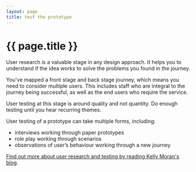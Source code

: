 ```yaml
---
layout: page
title: test the prototype
---
```


# {{ page.title }}

User research is a valuable stage in any design approach. It helps you to understand if the idea works to solve the problems you found in the journey. 

You've mapped a front stage and back stage journey, which means you need to consider multiple users. This includes staff who are integral to the journey being successful, as well as the end users who require the service. 

User testing at this stage is around quality and not quantity. Do enough testing until you hear recurring themes. 

User testing of a prototype can take multiple forms, including: 

- interviews working through paper prototypes
- role play working through scenarios
- observations of user’s behaviour working through a new journey 

[Find out more about user research and testing by reading Kelly Moran's blog](https://towardsdatascience.com/zooming-in-and-zooming-out-9d70e561d609?gi=b0068b65df7b).